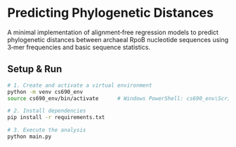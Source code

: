 # Predicting Phylogenetic Distances

A minimal implementation of alignment‑free regression models to predict phylogenetic distances between archaeal RpoB nucleotide sequences using 3‑mer frequencies and basic sequence statistics.

## Setup & Run

```bash
# 1. Create and activate a virtual environment
python -m venv cs690_env
source cs690_env/bin/activate      # Windows PowerShell: cs690_env\Scripts\Activate.ps1

# 2. Install dependencies
pip install -r requirements.txt

# 3. Execute the analysis
python main.py
